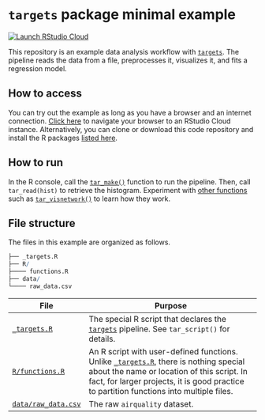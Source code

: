 
# `targets` package minimal example

[![Launch RStudio
Cloud](https://img.shields.io/badge/RStudio-Cloud-blue)](https://rstudio.cloud/project/1430691)

This repository is an example data analysis workflow with
[`targets`](https://github.com/ropensci/targets). The pipeline reads the
data from a file, preprocesses it, visualizes it, and fits a regression
model.

## How to access

You can try out the example as long as you have a browser and an
internet connection. [Click here](https://rstudio.cloud/project/1430691)
to navigate your browser to an RStudio Cloud instance. Alternatively,
you can clone or download this code repository and install the R
packages [listed
here](https://github.com/wlandau/targets-minimal/blob/03835c2aa4679dcf3f28c623a06d7505b18bee17/DESCRIPTION#L25-L30).

## How to run

In the R console, call the
[`tar_make()`](https://docs.ropensci.org/targets/reference/tar_make.html)
function to run the pipeline. Then, call `tar_read(hist)` to retrieve
the histogram. Experiment with [other
functions](https://docs.ropensci.org/targets/reference/index.html) such
as
[`tar_visnetwork()`](https://docs.ropensci.org/targets/reference/tar_visnetwork.html)
to learn how they work.

## File structure

The files in this example are organized as follows.

``` r
├── _targets.R
├── R/
├──── functions.R
├── data/
└──── raw_data.csv
```

| File                                                                                          | Purpose                                                                                                                                                                                                                                                                                            |
| --------------------------------------------------------------------------------------------- | -------------------------------------------------------------------------------------------------------------------------------------------------------------------------------------------------------------------------------------------------------------------------------------------------- |
| [`_targets.R`](https://github.com/wlandau/targets-minimal/blob/main/_targets.R)               | The special R script that declares the [`targets`](https://github.com/wlandau/targets) pipeline. See `tar_script()` for details.                                                                                                                                                                   |
| [`R/functions.R`](https://github.com/wlandau/targets-minimal/blob/main/R/functions.R)         | An R script with user-defined functions. Unlike [`_targets.R`](https://github.com/wlandau/targets-minimal/blob/main/_targets.R), there is nothing special about the name or location of this script. In fact, for larger projects, it is good practice to partition functions into multiple files. |
| [`data/raw_data.csv`](https://github.com/wlandau/targets-minimal/blob/main/data/raw_data.csv) | The raw `airquality` dataset.                                                                                                                                                                                                                                                                      |
